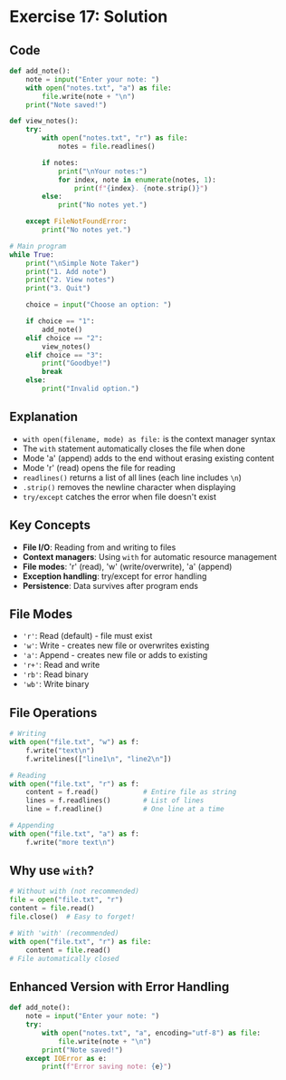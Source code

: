 # Exercise 17: Solution

## Code
```python
def add_note():
    note = input("Enter your note: ")
    with open("notes.txt", "a") as file:
        file.write(note + "\n")
    print("Note saved!")

def view_notes():
    try:
        with open("notes.txt", "r") as file:
            notes = file.readlines()

        if notes:
            print("\nYour notes:")
            for index, note in enumerate(notes, 1):
                print(f"{index}. {note.strip()}")
        else:
            print("No notes yet.")

    except FileNotFoundError:
        print("No notes yet.")

# Main program
while True:
    print("\nSimple Note Taker")
    print("1. Add note")
    print("2. View notes")
    print("3. Quit")

    choice = input("Choose an option: ")

    if choice == "1":
        add_note()
    elif choice == "2":
        view_notes()
    elif choice == "3":
        print("Goodbye!")
        break
    else:
        print("Invalid option.")
```

## Explanation
- `with open(filename, mode) as file:` is the context manager syntax
- The `with` statement automatically closes the file when done
- Mode 'a' (append) adds to the end without erasing existing content
- Mode 'r' (read) opens the file for reading
- `readlines()` returns a list of all lines (each line includes `\n`)
- `.strip()` removes the newline character when displaying
- `try/except` catches the error when file doesn't exist

## Key Concepts
- **File I/O**: Reading from and writing to files
- **Context managers**: Using `with` for automatic resource management
- **File modes**: 'r' (read), 'w' (write/overwrite), 'a' (append)
- **Exception handling**: try/except for error handling
- **Persistence**: Data survives after program ends

## File Modes
- `'r'`: Read (default) - file must exist
- `'w'`: Write - creates new file or overwrites existing
- `'a'`: Append - creates new file or adds to existing
- `'r+'`: Read and write
- `'rb'`: Read binary
- `'wb'`: Write binary

## File Operations
```python
# Writing
with open("file.txt", "w") as f:
    f.write("text\n")
    f.writelines(["line1\n", "line2\n"])

# Reading
with open("file.txt", "r") as f:
    content = f.read()           # Entire file as string
    lines = f.readlines()        # List of lines
    line = f.readline()          # One line at a time

# Appending
with open("file.txt", "a") as f:
    f.write("more text\n")
```

## Why use `with`?
```python
# Without with (not recommended)
file = open("file.txt", "r")
content = file.read()
file.close()  # Easy to forget!

# With 'with' (recommended)
with open("file.txt", "r") as file:
    content = file.read()
# File automatically closed
```

## Enhanced Version with Error Handling
```python
def add_note():
    note = input("Enter your note: ")
    try:
        with open("notes.txt", "a", encoding="utf-8") as file:
            file.write(note + "\n")
        print("Note saved!")
    except IOError as e:
        print(f"Error saving note: {e}")
```
